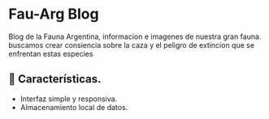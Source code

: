 # Fau-Arg Blog

Blog de la Fauna Argentina, informacion e imagenes de nuestra gran fauna. buscamos crear consiencia sobre la caza y el peligro de extincion que se enfrentan estas especies

## 🚀 Características.
- Interfaz simple y responsiva.
- Almacenamiento local de datos.
